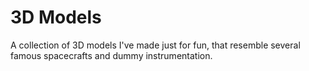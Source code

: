 # 3D Models

A collection of 3D models I've made just for fun, that resemble several famous spacecrafts and dummy instrumentation.

